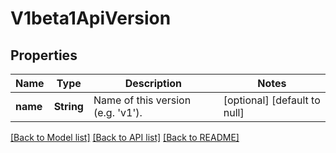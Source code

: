 # V1beta1ApiVersion

## Properties
Name | Type | Description | Notes
------------ | ------------- | ------------- | -------------
**name** | **String** | Name of this version (e.g. &#39;v1&#39;). | [optional] [default to null]

[[Back to Model list]](../README.md#documentation-for-models) [[Back to API list]](../README.md#documentation-for-api-endpoints) [[Back to README]](../README.md)


